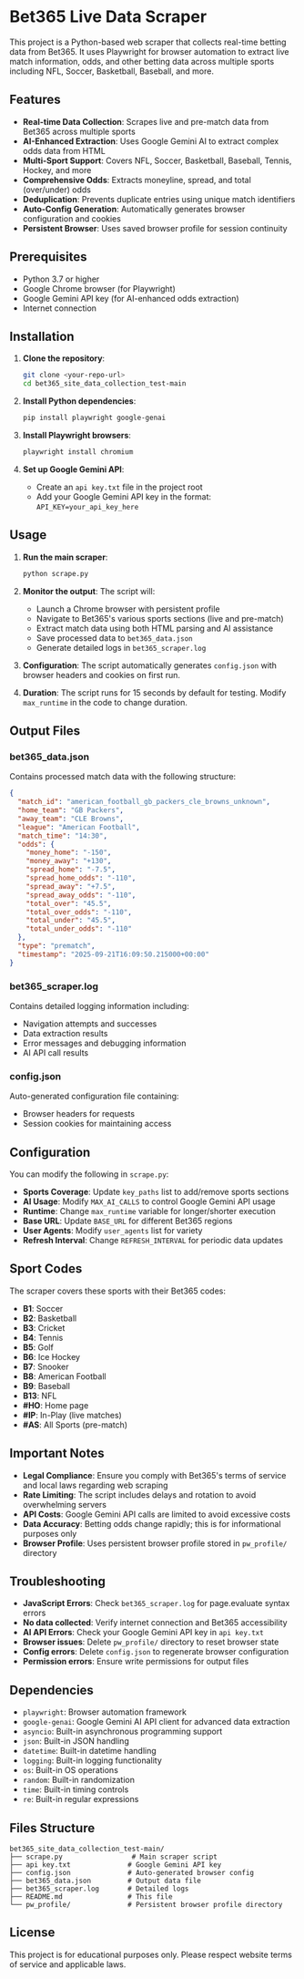 # Bet365 Live Data Scraper

This project is a Python-based web scraper that collects real-time betting data from Bet365. It uses Playwright for browser automation to extract live match information, odds, and other betting data across multiple sports including NFL, Soccer, Basketball, Baseball, and more.

## Features

- **Real-time Data Collection**: Scrapes live and pre-match data from Bet365 across multiple sports
- **AI-Enhanced Extraction**: Uses Google Gemini AI to extract complex odds data from HTML
- **Multi-Sport Support**: Covers NFL, Soccer, Basketball, Baseball, Tennis, Hockey, and more
- **Comprehensive Odds**: Extracts moneyline, spread, and total (over/under) odds
- **Deduplication**: Prevents duplicate entries using unique match identifiers
- **Auto-Config Generation**: Automatically generates browser configuration and cookies
- **Persistent Browser**: Uses saved browser profile for session continuity

## Prerequisites

- Python 3.7 or higher
- Google Chrome browser (for Playwright)
- Google Gemini API key (for AI-enhanced odds extraction)
- Internet connection

## Installation

1. **Clone the repository**:
   ```bash
   git clone <your-repo-url>
   cd bet365_site_data_collection_test-main
   ```

2. **Install Python dependencies**:
   ```bash
   pip install playwright google-genai
   ```

3. **Install Playwright browsers**:
   ```bash
   playwright install chromium
   ```

4. **Set up Google Gemini API**:
   - Create an `api key.txt` file in the project root
   - Add your Google Gemini API key in the format: `API_KEY=your_api_key_here`

## Usage

1. **Run the main scraper**:
   ```bash
   python scrape.py
   ```

2. **Monitor the output**: The script will:
   - Launch a Chrome browser with persistent profile
   - Navigate to Bet365's various sports sections (live and pre-match)
   - Extract match data using both HTML parsing and AI assistance
   - Save processed data to `bet365_data.json`
   - Generate detailed logs in `bet365_scraper.log`

3. **Configuration**: The script automatically generates `config.json` with browser headers and cookies on first run.

4. **Duration**: The script runs for 15 seconds by default for testing. Modify `max_runtime` in the code to change duration.

## Output Files

### bet365_data.json
Contains processed match data with the following structure:
```json
{
  "match_id": "american_football_gb_packers_cle_browns_unknown",
  "home_team": "GB Packers",
  "away_team": "CLE Browns",
  "league": "American Football",
  "match_time": "14:30",
  "odds": {
    "money_home": "-150",
    "money_away": "+130",
    "spread_home": "-7.5",
    "spread_home_odds": "-110",
    "spread_away": "+7.5",
    "spread_away_odds": "-110",
    "total_over": "45.5",
    "total_over_odds": "-110",
    "total_under": "45.5",
    "total_under_odds": "-110"
  },
  "type": "prematch",
  "timestamp": "2025-09-21T16:09:50.215000+00:00"
}
```

### bet365_scraper.log
Contains detailed logging information including:
- Navigation attempts and successes
- Data extraction results
- Error messages and debugging information
- AI API call results

### config.json
Auto-generated configuration file containing:
- Browser headers for requests
- Session cookies for maintaining access

## Configuration

You can modify the following in `scrape.py`:

- **Sports Coverage**: Update `key_paths` list to add/remove sports sections
- **AI Usage**: Modify `MAX_AI_CALLS` to control Google Gemini API usage
- **Runtime**: Change `max_runtime` variable for longer/shorter execution
- **Base URL**: Update `BASE_URL` for different Bet365 regions
- **User Agents**: Modify `user_agents` list for variety
- **Refresh Interval**: Change `REFRESH_INTERVAL` for periodic data updates

## Sport Codes

The scraper covers these sports with their Bet365 codes:
- **B1**: Soccer
- **B2**: Basketball  
- **B3**: Cricket
- **B4**: Tennis
- **B5**: Golf
- **B6**: Ice Hockey
- **B7**: Snooker
- **B8**: American Football
- **B9**: Baseball
- **B13**: NFL
- **#HO**: Home page
- **#IP**: In-Play (live matches)
- **#AS**: All Sports (pre-match)

## Important Notes

- **Legal Compliance**: Ensure you comply with Bet365's terms of service and local laws regarding web scraping
- **Rate Limiting**: The script includes delays and rotation to avoid overwhelming servers
- **API Costs**: Google Gemini API calls are limited to avoid excessive costs
- **Data Accuracy**: Betting odds change rapidly; this is for informational purposes only
- **Browser Profile**: Uses persistent browser profile stored in `pw_profile/` directory

## Troubleshooting

- **JavaScript Errors**: Check `bet365_scraper.log` for page.evaluate syntax errors
- **No data collected**: Verify internet connection and Bet365 accessibility
- **AI API Errors**: Check your Google Gemini API key in `api key.txt`
- **Browser issues**: Delete `pw_profile/` directory to reset browser state
- **Config errors**: Delete `config.json` to regenerate browser configuration
- **Permission errors**: Ensure write permissions for output files

## Dependencies

- `playwright`: Browser automation framework
- `google-genai`: Google Gemini AI API client for advanced data extraction
- `asyncio`: Built-in asynchronous programming support
- `json`: Built-in JSON handling
- `datetime`: Built-in datetime handling
- `logging`: Built-in logging functionality
- `os`: Built-in OS operations
- `random`: Built-in randomization
- `time`: Built-in timing controls
- `re`: Built-in regular expressions

## Files Structure

```
bet365_site_data_collection_test-main/
├── scrape.py                 # Main scraper script
├── api key.txt              # Google Gemini API key
├── config.json              # Auto-generated browser config
├── bet365_data.json         # Output data file
├── bet365_scraper.log       # Detailed logs
├── README.md                # This file
└── pw_profile/              # Persistent browser profile directory
```

## License

This project is for educational purposes only. Please respect website terms of service and applicable laws.